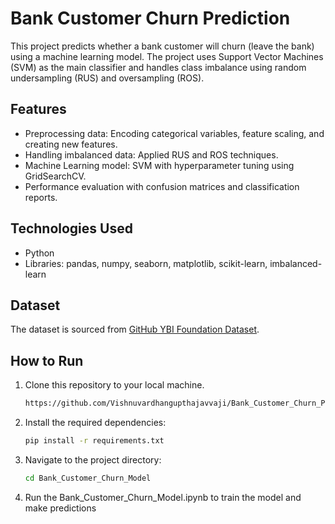 
# Bank Customer Churn Prediction

This project predicts whether a bank customer will churn (leave the bank) using a machine learning model. The project uses Support Vector Machines (SVM) as the main classifier and handles class imbalance using random undersampling (RUS) and oversampling (ROS).

## **Features**
- Preprocessing data: Encoding categorical variables, feature scaling, and creating new features.
- Handling imbalanced data: Applied RUS and ROS techniques.
- Machine Learning model: SVM with hyperparameter tuning using GridSearchCV.
- Performance evaluation with confusion matrices and classification reports.

## **Technologies Used**
- Python
- Libraries: pandas, numpy, seaborn, matplotlib, scikit-learn, imbalanced-learn

## **Dataset**
The dataset is sourced from [GitHub YBI Foundation Dataset](https://github.com/YBI-Foundation/Dataset/raw/main/Bank%20Churn%20Modelling.csv).

## **How to Run**
1. Clone this repository to your local machine.
   ```bash
   https://github.com/Vishnuvardhangupthajavvaji/Bank_Customer_Churn_Prediction.git
   
2. Install the required dependencies:
   ```bash
   pip install -r requirements.txt
   
3. Navigate to the project directory:
   ```bash
   cd Bank_Customer_Churn_Model

4. Run the Bank_Customer_Churn_Model.ipynb to train the model and make predictions
